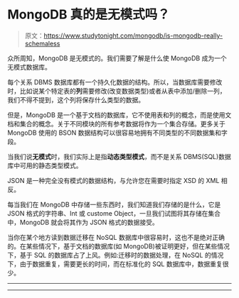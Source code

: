 # MongoDB 真的是无模式吗？

> 原文：<https://www.studytonight.com/mongodb/is-mongodb-really-schemaless>

众所周知，MongoDB 是无模式的。我们需要了解是什么使 MongoDB 成为一个无模式数据库。

每个关系 DBMS 数据库都有一个持久化数据的结构。所以，当数据库需要修改时，比如说某个特定表的**列**需要修改(改变数据类型)或者从表中添加/删除一列，我们不得不提到，这个列将保存什么类型的数据。

但是，MongoDB 是一个基于文档的数据库，它不使用表和列的概念，而是使用文档和集合的概念。关于不同模块的所有参考数据将作为一个集合存储。更多关于 MongoDB 使用的 BSON 数据结构可以很容易地拥有不同类型的不同数据集和字段。

当我们说**无模式**时，我们实际上是指**动态类型模式**，而不是关系 DBMS(SQL)数据库中可用的静态类型模式。

JSON 是一种完全没有模式的数据结构，与允许您在需要时指定 XSD 的 XML 相反。

每当我们在 MongoDB 中存储一些东西时，我们知道我们存储的是什么，它是 JSON 格式的字符串、Int 或 custome Object，一旦我们试图将其存储在集合中，MongoDB 就会将其作为 JSON 格式的数据接受。

当你在某个地方读到数据迁移在 NoSQL 数据库中很容易时，这也不是绝对正确的。在某些情况下，基于文档的数据库(如 MongoDB)被证明更好，但在某些情况下，基于 SQL 的数据库占了上风。例如:迁移时的数据处理，在 NoSQL 的情况下，由于数据重复，需要更长的时间，而在标准化的 SQL 数据库中，数据重复很少。

* * *

* * *
